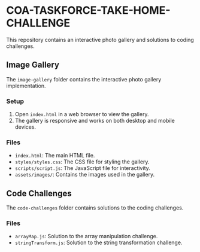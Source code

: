 
# COA-TASKFORCE-TAKE-HOME-CHALLENGE

This repository contains an interactive photo gallery and solutions to coding challenges.

## Image Gallery

The `image-gallery` folder contains the interactive photo gallery implementation.

### Setup
1. Open `index.html` in a web browser to view the gallery.
2. The gallery is responsive and works on both desktop and mobile devices.

### Files
- `index.html`: The main HTML file.
- `styles/styles.css`: The CSS file for styling the gallery.
- `scripts/script.js`: The JavaScript file for interactivity.
- `assets/images/`: Contains the images used in the gallery.

## Code Challenges

The `code-challenges` folder contains solutions to the coding challenges.

### Files
- `arrayMap.js`: Solution to the array manipulation challenge.
- `stringTransform.js`: Solution to the string transformation challenge.

